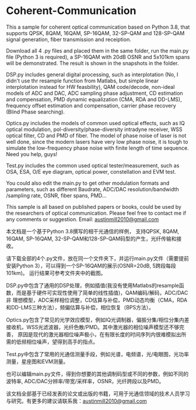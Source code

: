 # Coherent-Communication
This a sample for coherent optical communication based on Python 3.8, that supports QPSK, 8QAM, 16QAM, SP-16QAM, 32-SP-QAM and 128-SP-QAM
signal generation, fiber transmission and receiption.

Download all 4 .py files and placed them in the same folder, run the main.py file (Python 3 is required), a SP-16QAM with 20dB OSNR and 
5x101km spans will be demonstrated. The result is shown in the snapshots in the folder.

DSP.py includes general digital processing, such as interplotation (No, I didn't use thr resample function from Matlabs, but simple 
linear interplotation instead for HW feasbility), QAM code/decode, non-ideal models of ADC and DAC, ADC sampling phase adjustment,
CD estimation and compensation, PMD dynamic equalization (CMA, RDA and DD-LMS), frequency offset estimation and compensation, carrier
phase recovery (Blind Phase searching).

Optics.py includes the models of common used optical effects, such as IQ optical modulation, pol-diversity/phase-diversity intradyne 
receiver, WSS optical filter, CD and PMD of fiber. The model of phase noise of laser is not well done, since the modern lasers have very
low phase noise, it is tough to simulate the low-frequency phase noise with finite length of time sequence. Need you help, guys!

Test.py includes the common used optical tester/measurement, such as OSA, ESA, O/E eye diagram, optical power, constellation and EVM test.

You could also edit the main.py to get other modulation formats and parameters, such as different Baudrate, ADC/DAC resolution/bandwidth
/sampling rate, OSNR, fiber spans, PMD...

This sample is all based on published papers or books, could be used by the researchers of optical communication. Please feel free to 
contact me if any comments or suggestion. Email: austinmill2010@gmail.com


本文档是一个基于Python 3.8撰写的相干光通信的样例， 支持QPSK, 8QAM, 16QAM, SP-16QAM, 32-SP-QAM和128-SP-QAM码型的产生，光纤传输和接收。

请下载全部的4个.py文件，放在同一个文件夹下，并运行main.py文件（需要提前安装Python 3），可以得到一个SP-16QAM的展示(OSNR=20dB, 5跨段每段101km)。
运行结果可参考文件夹中的截图。

DSP.py中包含了通用的DSP处理，例如插值(我没有使用Matlabs的resample函数，而是基于硬件可实现性使用了简单的线性插值)，QAM编码/解码，ADC/DAC非
理想模型，ADC采样相位调整，CD估算与补偿，PMD动态均衡（CMA，RDA和DD-LMS三种方法），频偏估算与补偿，相位恢复（BPS方法）。

Optics.py包含了常见的光学效应模型，例如IQ光调制器，偏振分集/相位分集内差接收机，WSS光滤波器，光纤色散/PMD。其中激光器的相位噪声模型还不够完善，
原因是现代的激光器相位噪声极小，在有限长度的时间序列内很难模拟出所需的低频相位噪声，望得到高手的指点。

Test.py中包含了常用的光通信测量手段，例如光谱，电频谱，光/电眼图，光功率测量，星座图和EVM测量。

也可以编辑main.py文件，得到你想要的其他调制码型或不同的参数，例如不同的波特率, ADC/DAC分辨率/带宽/采样率，OSNR，光纤跨段以及PMD。

该文档全部基于已经发表的论文或出版的书籍，可用于光通信领域的技术人员学习与研究。有更多的建议请联系我：austinmill2010@gmail.com
